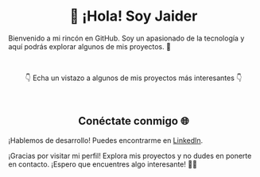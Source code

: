<h1 align="center">👋 ¡Hola! Soy Jaider</h1>

<p>
  Bienvenido a mi rincón en GitHub. Soy un apasionado de la tecnología y aquí podrás explorar algunos de mis proyectos. 🚀
</p>

<br>
<p align="center">
  👇 Echa un vistazo a algunos de mis proyectos más interesantes 👇
</p>

<br>
<h2 align="center"> Conéctate conmigo 🌐</h2>

¡Hablemos de desarrollo! Puedes encontrarme en [LinkedIn](https://www.linkedin.com/in/jaider-martinez/).

<p>
  ¡Gracias por visitar mi perfil! Explora mis proyectos y no dudes en ponerte en contacto. ¡Espero que encuentres algo interesante! 👨‍💻
</p>

<!--
**JaiderMartinez/JaiderMartinez** is a ✨ _special_ ✨ repository because its `README.md` (this file) appears on your GitHub profile.

Here are some ideas to get you started:

- 🔭 I’m currently working on ...
- 🌱 I’m currently learning ...
- 👯 I’m looking to collaborate on ...
- 🤔 I’m looking for help with ...
- 💬 Ask me about ...
- 📫 How to reach me: ...
- 😄 Pronouns: ...
- ⚡ Fun fact: ...
-->
